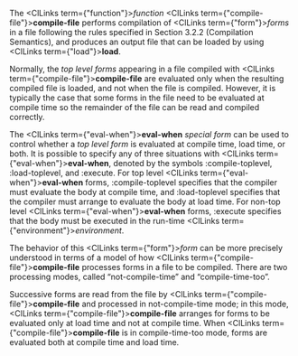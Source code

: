  



The <ClLinks  term={"function"}><i>function</i></ClLinks> <ClLinks  term={"compile-file"}><b>compile-file</b></ClLinks> performs compilation of <ClLinks  term={"form"}><i>forms</i></ClLinks> in a file following the rules specified in Section 3.2.2 (Compilation Semantics), and produces an output file that can be loaded by using <ClLinks  term={"load"}><b>load</b></ClLinks>. 



Normally, the *top level forms* appearing in a file compiled with <ClLinks  term={"compile-file"}><b>compile-file</b></ClLinks> are evaluated only when the resulting compiled file is loaded, and not when the file is compiled. However, it is typically the case that some forms in the file need to be evaluated at compile time so the remainder of the file can be read and compiled correctly.  







The <ClLinks  term={"eval-when"}><b>eval-when</b></ClLinks> *special form* can be used to control whether a *top level form* is evaluated at compile time, load time, or both. It is possible to specify any of three situations with <ClLinks  term={"eval-when"}><b>eval-when</b></ClLinks>, denoted by the symbols :compile-toplevel, :load-toplevel, and :execute. For top level <ClLinks  term={"eval-when"}><b>eval-when</b></ClLinks> forms, :compile-toplevel specifies that the compiler must evaluate the body at compile time, and :load-toplevel specifies that the compiler must arrange to evaluate the body at load time. For non-top level <ClLinks  term={"eval-when"}><b>eval-when</b></ClLinks> forms, :execute specifies that the body must be executed in the run-time <ClLinks  term={"environment"}><i>environment</i></ClLinks>. 



The behavior of this <ClLinks  term={"form"}><i>form</i></ClLinks> can be more precisely understood in terms of a model of how <ClLinks  term={"compile-file"}><b>compile-file</b></ClLinks> processes forms in a file to be compiled. There are two processing modes, called “not-compile-time” and “compile-time-too”. 



Successive forms are read from the file by <ClLinks  term={"compile-file"}><b>compile-file</b></ClLinks> and processed in not-compile-time mode; in this mode, <ClLinks  term={"compile-file"}><b>compile-file</b></ClLinks> arranges for forms to be evaluated only at load time and not at compile time. When <ClLinks  term={"compile-file"}><b>compile-file</b></ClLinks> is in compile-time-too mode, forms are evaluated both at compile time and load time. 




